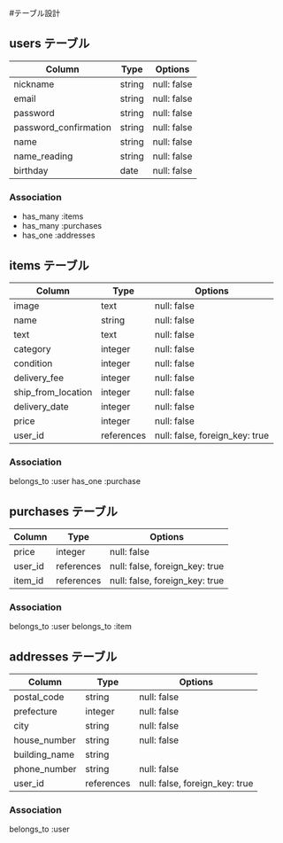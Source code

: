#テーブル設計

## users テーブル
| Column                | Type   | Options     |
| --------------------- | ------ | ----------- |
| nickname              | string | null: false |
| email                 | string | null: false |
| password              | string | null: false |
| password_confirmation | string | null: false |
| name                  | string | null: false |
| name_reading          | string | null: false |
| birthday              | date   | null: false |

### Association
- has_many :items
- has_many :purchases
- has_one :addresses

## items テーブル

| Column             | Type       | Options                        |
| ------------------ | ---------- | ------------------------------ |
| image              | text       | null: false                    |
| name               | string     | null: false                    |
| text               | text       | null: false                    |
| category           | integer    | null: false                    |
| condition          | integer    | null: false                    |
| delivery_fee       | integer    | null: false                    |
| ship_from_location | integer    | null: false                    |
| delivery_date      | integer    | null: false                    |
| price              | integer    | null: false                    |
| user_id            | references | null: false, foreign_key: true |

### Association
belongs_to :user
has_one :purchase

## purchases テーブル

| Column  | Type       | Options                        |
| ------- | ---------- | ------------------------------ |
| price   | integer    | null: false                    |
| user_id | references | null: false, foreign_key: true |
| item_id | references | null: false, foreign_key: true |

### Association
belongs_to :user
belongs_to :item

## addresses テーブル

| Column        | Type       | Options     |
| ------------- | ---------- | ----------- |
| postal_code   | string     | null: false |
| prefecture    | integer    | null: false |
| city          | string     | null: false |
| house_number  | string     | null: false |
| building_name | string     |             |
| phone_number  | string     | null: false |
| user_id       | references | null: false, foreign_key: true |

### Association
belongs_to :user
